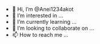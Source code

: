 - 👋 Hi, I’m @Anei1234akot
- 👀 I’m interested in ...
- 🌱 I’m currently learning ...
- 💞️ I’m looking to collaborate on ...
- 📫 How to reach me ...

<!---
Anei1234akot/Anei1234akot is a ✨ special ✨ repository because its `README.md` (this file) appears on your GitHub profile.
You can click the Preview link to take a look at your changes.
--->
